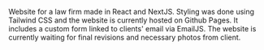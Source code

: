 Website for a law firm made in React and NextJS. Styling was done using Tailwind CSS and the website is currently hosted on Github Pages. It includes a custom form linked to clients' email via EmailJS. The website is currently waiting for final revisions and necessary photos from client.

